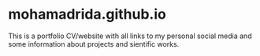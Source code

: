 # mohamadrida.github.io
This is a portfolio CV/website with all links to my personal social media and some information about projects and sientific works.
